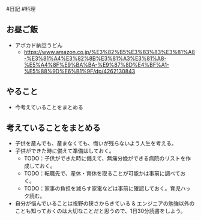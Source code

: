 #日記 #料理

## お昼ご飯
- アボカド納豆うどん
	- https://www.amazon.co.jp/%E3%82%B5%E3%83%83%E3%81%A8-%E3%81%A4%E3%82%8B%E3%81%A3%E3%81%A8-%E5%A4%8F%E9%BA%BA-%E9%87%8D%E4%BF%A1-%E5%88%9D%E6%B1%9F/dp/4262130843

## やること
- 今考えていることをまとめる
## 考えていることをまとめる
- 子供を産んでも、産まなくても、悔いが残らないよう人生を考える。
- 子供ができた時に備えて準備はしておく。
	- TODO：子供ができた時に備えて、無痛分娩ができる病院のリストを作成しておく。
	- TODO：転職先で、産休・育休を取ることが可能かは事前に調べておく。
	- TODO：家事の負担を減らす家電などは事前に確認しておく。育児ハック読む。
- 自分が悩んでいることは視野の狭さからきている & エンジニアの勉強以外のことも知っておくのは大切なことだと思うので、1日30分読書をしよう。